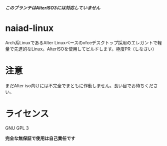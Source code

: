 ***このブランチはAlterISO3には対応していません***
# naiad-linux
Arch系LinuxであるAlter Linuxベースのxfceデスクトップ採用のエレガントで軽量で先進的なLinux。AlterISOを使用してビルドします。極度PR（しなさい）

# 注意
まだAlter iso向けには不完全でまともに作動しません。長い目でお待ちください。

# ライセンス
GNU GPL 3

**完全な無保証で使用は自己責任です**

